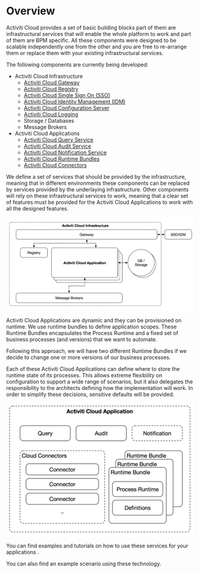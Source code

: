 # Overview

Activiti Cloud provides a set of basic building blocks part of them are infrastructural services that will enable the whole platform to work and part of them are BPM specific. All these components were designed to be scalable independently one from the other and you are free to re-arrange them or replace them with your existing infrastructural services.

The following components are currently being developed:

* Activiti Cloud Infrastructure
  * [Activiti Cloud Gateway](activiti-cloud-infrastructure/gateway.md)
  * [Activiti Cloud Registry](activiti-cloud-infrastructure/registry.md)
  * [Activiti Cloud Single Sign On \(SSO\)](activiti-cloud-infrastructure/sso.md)
  * [Activiti Cloud Identity Management \(IDM\)](activiti-cloud-infrastructure/idm.md)
  * [Activiti Cloud Configuration Server](activiti-cloud-infrastructure/config.md)
  * [Activiti Cloud Logging](activiti-cloud-infrastructure/logging.md)
  * Storage / Databases
  * Message Brokers
* Activiti Cloud Applications
  * [Activiti Cloud Query Service](activiti-cloud-application/queryservice.md)
  * [Activiti Cloud Audit Service](activiti-cloud-application/auditservice.md)
  * [Activiti Cloud Notification Service](https://github.com/Activiti/activiti-7-developers-guide/tree/c19bf319b907e1dcbc6be1d9b71680199fbd17c2/components/activiti-cloud-app/NotificationService.md)
  * [Activiti Cloud Runtime Bundles](activiti-cloud-application/runtimebundle.md)
  * [Activiti Cloud Connectors](activiti-cloud-application/cloudconnectors.md) 

We define a set of services that should be provided by the infrastructure, meaning that in different environments these components can be replaced by services provided by the underlaying infrastructure. Other components will rely on these infrastructural services to work, meaning that a clear set of features must be provided for the Activiti Cloud Applications to work with all the designed features.

![](../.gitbook/assets/infrastructure.png)

Activiti Cloud Applications are dynamic and they can be provisioned on runtime. We use runtime bundles to define application scopes. These Runtime Bundles encapsulates the Process Runtime and a fixed set of business processes \(and versions\) that we want to automate.

Following this approach, we will have two different Runtime Bundles if we decide to change one or more versions of our business processes.

Each of these Activiti Cloud Applications can define where to store the runtime state of its processes. This allows extreme flexibility on configuration to support a wide range of scenarios, but it also delegates the responsibility to the architects defining how the implementation will work. In order to simplify these decisions, sensitive defaults will be provided.

![](../.gitbook/assets/application.png)

You can find examples and tutorials on how to use these services for your applications .

You can also find  an example scenario using these technology.


